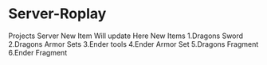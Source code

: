 # Server-Roplay
Projects
Server New Item Will update Here
New Items
1.Dragons Sword
2.Dragons Armor Sets
3.Ender tools
4.Ender Armor Set
5.Dragons Fragment
6.Ender Fragment
